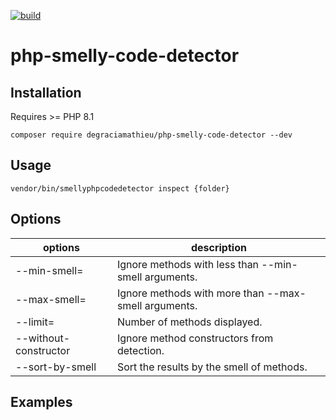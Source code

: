 [![build](https://github.com/DeGraciaMathieu/php-smelly-code-detector/actions/workflows/build.yml/badge.svg)](https://github.com/DeGraciaMathieu/php-smelly-code-detector/actions/workflows/build.yml)
# php-smelly-code-detector
## Installation
Requires >= PHP 8.1
```
composer require degraciamathieu/php-smelly-code-detector --dev
```
## Usage
```
vendor/bin/smellyphpcodedetector inspect {folder}
```
## Options
| options               | description |
|-----------------------|-------------|
| --min-smell=                | Ignore methods with less than --min-smell arguments.         |
| --max-smell=                | Ignore methods with more than --max-smell arguments.         |
| --limit=              | Number of methods displayed.         |
| --without-constructor | Ignore method constructors from detection.         |
| --sort-by-smell      | Sort the results by the smell of methods.         |
## Examples

